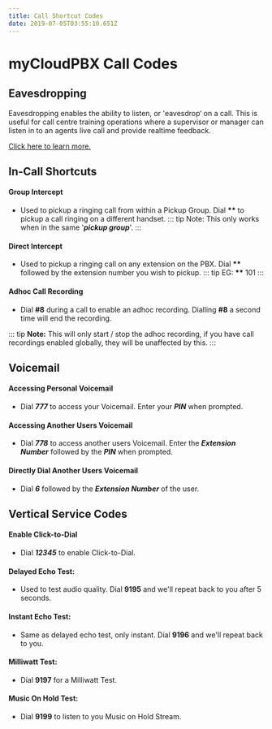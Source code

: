 ```yaml
---
title: Call Shortcut Codes
date: 2019-07-05T03:55:10.651Z
---
```

# myCloudPBX Call Codes

## Eavesdropping

Eavesdropping enables the ability to listen, or 'eavesdrop‘ on a call. This is useful for call centre training operations where a supervisor or manager can listen in to an agents live call and provide realtime feedback.

[Click here to learn more.](https://kb.mycloudpbx.net.au/guides/mycloudpbx/eavesdropping.html)

## In-Call Shortcuts

#### Group Intercept

* Used to pickup a ringing call from within a Pickup Group. Dial **\*\*** to pickup a call ringing on a different handset.
  ::: tip 
  Note: This only works when in the same '_**pickup group**_'.
  ::: 

#### Direct Intercept

* Used to pickup a ringing call on any extension on the PBX. Dial **\*\*** followed by the extension number you wish to pickup.
  ::: tip
  EG: **\*\*** 101
  :::

#### Adhoc Call Recording

* Dial **#8** during a call to enable an adhoc recording. Dialling **#8** a second time will end the recording.

::: tip
**Note:** This will only start / stop the adhoc recording, if you have call recordings enabled globally, they will be unaffected by this.
:::

## Voicemail

#### Accessing Personal Voicemail

* Dial _**777**_ to access your Voicemail. Enter your _**PIN**_ when prompted.

#### Accessing Another Users Voicemail

* Dial _**778**_ to access another users Voicemail. Enter the _**Extension Number**_ followed by the _**PIN**_ when prompted.

#### Directly Dial Another Users Voicemail

* Dial _**6**_ followed by the _**Extension Number**_ of the user.

## Vertical Service Codes

#### Enable Click-to-Dial

* Dial _**12345**_ to enable Click-to-Dial.

#### **Delayed Echo Test:**

* Used to test audio quality. Dial **9195** and we'll repeat back to you after 5 seconds.

#### **Instant Echo Test:**

* Same as delayed echo test,  only instant. Dial **9196** and we'll repeat back to you.

#### Milliwatt Test:

* Dial **9197** for a Milliwatt Test.

#### Music On Hold Test:

* Dial **9199** to listen to you Music on Hold Stream.
